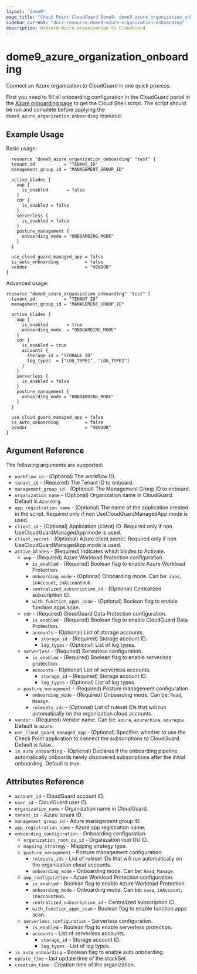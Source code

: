 ```yaml
---
layout: "dome9"
page_title: "Check Point CloudGuard Dome9: dome9_azure_organization_onboarding"
sidebar_current: "docs-resource-dome9-azure-organization-onboarding"
description: Onboard Azure organization to CloudGuard
---
```


# dome9_azure_organization_onboarding

Connect an Azure organization to CloudGuard in one quick process.

First you need to fill all onboarding configuration in the CloudGuard portal in the [Azure onboarding page](https://secure.dome9.com/v2/azure-onboarding) to get the Cloud Shell script.
The script should be run and complete before applying the `dome9_azure_organization_onboarding` resource.

## Example Usage

Basic usage:

```hcl
  resource "dome9_azure_organization_onboarding" "test" {
  tenant_id           = "TENANT_ID"
  management_group_id = "MANAGEMENT_GROUP_ID"

  active_blades {
    awp {
      is_enabled       = false
    }
    cdr {
      is_enabled = false
    }
    serverless {
      is_enabled = false
    }
    posture_management {
      onboarding_mode = "ONBOARDING_MODE"
    }
  }

  use_cloud_guard_managed_app = false
  is_auto_onboarding          = false
  vendor                      = "VENDOR"
}
```

Advanced usage:

```hcl
resource "dome9_azure_organization_onboarding" "test" {
  tenant_id           = "TENANT_ID"
  management_group_id = "MANAGEMENT_GROUP_ID"

  active_blades {
    awp {
      is_enabled       = true
      onboarding_mode  = "ONBOARDING_MODE"
    }
    cdr {
      is_enabled = true
      accounts {
        storage_id = "STORAGE_ID"
        log_types  = ["LOG_TYPE1", "LOG_TYPE2"]
      }
    }
    serverless {
      is_enabled = false
    }
    posture_management {
      onboarding_mode = "ONBOARDING_MODE"
    }
  }

  use_cloud_guard_managed_app = false
  is_auto_onboarding          = false
  vendor                      = "VENDOR"
}

```

## Argument Reference

The following arguments are supported:

* `workflow_id` - (Optional) The workflow ID.
* `tenant_id` - (Required) The Tenant ID to onboard.
* `management_group_id` - (Optional) The Management Group ID to onboard.
* `organization_name` - (Optional) Organization name in CloudGuard. Default is `AzureOrg`.
* `app_registration_name` - (Optional) The name of the application created in the script. Required only if non UseCloudGuardManagedApp mode is used.
* `client_id` - (Optional) Application (client) ID. Required only if non UseCloudGuardManagedApp mode is used.
* `client_secret` - (Optional) Azure client secret. Required only if non UseCloudGuardManagedApp mode is used.
* `active_blades` - (Required) Indicates which blades to Activate.
    * `awp` - (Required) Azure Workload Protection configuration.
        * `is_enabled` - (Required) Boolean flag to enable Azure Workload Protection.
        * `onboarding_mode` - (Optional) Onboarding mode. Can be: `saas`, `inAccount`, `inAccountHub`.
        * `centralized_subscription_id` - (Optional) Centralized subscription ID.
        * `with_function_apps_scan` - (Optional) Boolean flag to enable function apps scan.
    * `cdr` - (Required) CloudGuard Data Protection configuration.
        * `is_enabled` - (Required) Boolean flag to enable CloudGuard Data Protection.
        * `accounts` - (Optional) List of storage accounts.
            * `storage_id` - (Required) Storage account ID.
            * `log_types` - (Optional) List of log types.
    * `serverless` - (Required) Serverless configuration.
        * `is_enabled` - (Required) Boolean flag to enable serverless protection.
        * `accounts` - (Optional) List of serverless accounts.
            * `storage_id` - (Required) Storage account ID.
            * `log_types` - (Optional) List of log types.
    * `posture_management` - (Required) Posture management configuration.
        * `onboarding_mode` - (Required) Onboarding mode. Can be: `Read`, `Manage`.
        * `rulesets_ids` - (Optional) List of ruleset IDs that will run automatically on the organization cloud accounts.
* `vendor` - (Required) Vendor name. Can be: `azure`, `azurechina`, `azuregov`. Default is `azure`.
* `use_cloud_guard_managed_app` - (Optional) Specifies whether to use the Check Point application to connect the subscriptions to CloudGuard. Default is false.
* `is_auto_onboarding` - (Optional) Declares if the onboarding pipeline automatically onboards newly discovered subscriptions after the initial onboarding. Default is true.


## Attributes Reference

* `account_id` - CloudGuard account ID.
* `user_id` - CloudGuard user ID.
* `organization_name` - Organization name in CloudGuard.
* `tenant_id` - Azure tenant ID.
* `management_group_id` - Azure management group ID.
* `app_registration_name` - Azure app registration name.
* `onboarding_configuration` - Onboarding configuration.
    * `organization_root_ou_id` - Organization root OU ID.
    * `mapping_strategy` - Mapping strategy type.
    * `posture_management` - Posture management configuration.
        * `rulesets_ids` - List of ruleset IDs that will run automatically on the organization cloud accounts.
        * `onboarding_mode` - Onboarding mode. Can be: `Read`, `Manage`.
    * `awp_configuration` - Azure Workload Protection configuration.
        * `is_enabled` - Boolean flag to enable Azure Workload Protection.
        * `onboarding_mode` - Onboarding mode. Can be: `saas`, `inAccount`, `inAccountHub`.
        * `centralized_subscription_id` - Centralized subscription ID.
        * `with_function_apps_scan` - Boolean flag to enable function apps scan.
    * `serverless_configuration` - Serverless configuration.
        * `is_enabled` - Boolean flag to enable serverless protection.
        * `accounts` - List of serverless accounts.
            * `storage_id` - Storage account ID.
            * `log_types` - List of log types.
* `is_auto_onboarding` - Boolean flag to enable auto onboarding.
* `update_time` - last update time of the stackSet.
* `creation_time` - Creation time of the organization.

































 
